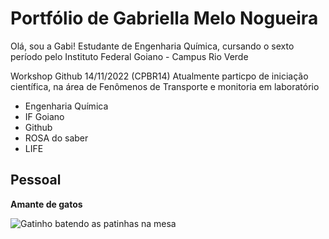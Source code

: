 # Portfólio de Gabriella Melo Nogueira

Olá, sou a Gabi! Estudante de Engenharia Química, cursando o sexto período pelo Instituto Federal Goiano - Campus Rio Verde

Workshop Github 14/11/2022 (CPBR14)
Atualmente particpo de iniciação científica, na área de Fenômenos de Transporte e monitoria em laboratório

- Engenharia Química 
- IF Goiano 
- Github
- ROSA do saber
- LIFE

## Pessoal

**Amante de gatos**

![Gatinho batendo as patinhas na mesa](![image](https://user-images.githubusercontent.com/107768751/201720291-f5c3381d-d47a-4263-bc2f-910e0036056d.png))

